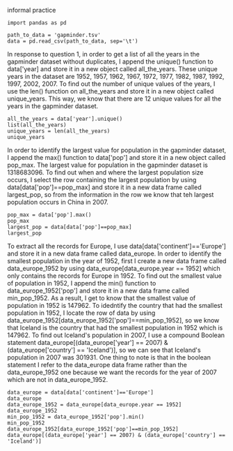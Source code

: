 informal practice 

```
import pandas as pd

path_to_data = 'gapminder.tsv'
data = pd.read_csv(path_to_data, sep='\t')
```

In response to question 1, in order to get a list of all the years in the gapminder dataset without duplicates, I append the unique() function to data['year] and store it in a new object called all_the_years. These unique years in the dataset are 1952, 1957, 1962, 1967, 1972, 1977, 1982, 1987, 1992, 1997, 2002, 2007. To find out the number of unique values of the years, I use the len() function on all_the_years and store it in a new object called unique_years. This way, we know that there are 12 unique values for all the years in the gapminder dataset. 

```
all_the_years = data['year'].unique()  
list(all_the_years) 
unique_years = len(all_the_years) 
unique_years 
```

In order to identify the largest value for population in the gapminder dataset, I append the max() function to data['pop'] and store it in a new object called pop_max. The largest value for population in the gapminder dataset is 1318683096. To find out when and where the largest population size occurs, I select the row containing the largest population by using data[data['pop']==pop_max] and store it in a new data frame called largest_pop, so from the information in the row we know that teh largest population occurs in China in 2007. 

```
pop_max = data['pop'].max() 
pop_max 
largest_pop = data[data['pop']==pop_max] 
largest_pop 
```

To extract all the records for Europe, I use data[data['continent']=='Europe'] and store it in a new data frame called data_europe. In order to identify the smallest population in the year of 1952, first I create a new data frame called data_europe_1952 by using data_europe[data_europe.year == 1952] which only contains the records for Europe in 1952. To find out the smallest value of population in 1952, I append the min() function to data_europe_1952['pop'] and store it in a new data frame called min_pop_1952. As a result, I get to know that the smallest value of population in 1952 is 147962. To idedntify the country that had the smallest population in 1952, I locate the row of data by using data_europe_1952[data_europe_1952['pop']==min_pop_1952], so we know that Iceland is the country that had the smallest population in 1952 which is 147962. To find out Iceland's population in 2007, I use a compound Boolean statement data_europe[(data_europe['year'] == 2007) & (data_europe['country'] == 'Iceland')], so we can see that Iceland's population in 2007 was 301931. One thing to note is that in the boolean statement I refer to the data_europe data frame rather than the data_europe_1952 one because we want the records for the year of 2007 which are not in data_europe_1952. 

```
data_europe = data[data['continent']=='Europe']
data_europe
data_europe_1952 = data_europe[data_europe.year == 1952]
data_europe_1952
min_pop_1952 = data_europe_1952['pop'].min()  
min_pop_1952 
data_europe_1952[data_europe_1952['pop']==min_pop_1952]
data_europe[(data_europe['year'] == 2007) & (data_europe['country'] == 'Iceland')]
```
